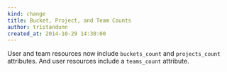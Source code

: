 ```yaml
---
kind: change
title: Bucket, Project, and Team Counts
author: tristandunn
created_at: 2014-10-29 14:30:00
---
```


User and team resources now include `buckets_count` and `projects_count`
attributes. And user resources include a `teams_count` attribute.
